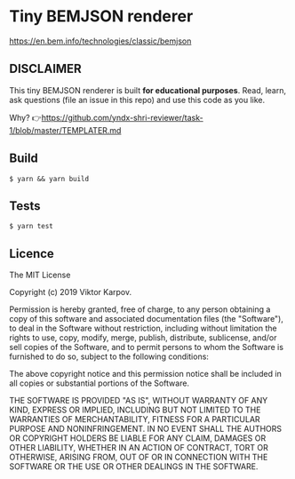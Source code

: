 # Tiny BEMJSON renderer

https://en.bem.info/technologies/classic/bemjson

## DISCLAIMER

This tiny BEMJSON renderer is built **for educational purposes**. Read, learn, ask questions (file an issue in this repo) and use this code as you like.

Why? 👉https://github.com/yndx-shri-reviewer/task-1/blob/master/TEMPLATER.md

## Build

```
$ yarn && yarn build
```

## Tests

```
$ yarn test
```

## Licence

The MIT License

Copyright (c) 2019 Viktor Karpov.

Permission is hereby granted, free of charge, to any person obtaining a copy
of this software and associated documentation files (the "Software"), to deal
in the Software without restriction, including without limitation the rights
to use, copy, modify, merge, publish, distribute, sublicense, and/or sell
copies of the Software, and to permit persons to whom the Software is
furnished to do so, subject to the following conditions:

The above copyright notice and this permission notice shall be included in
all copies or substantial portions of the Software.

THE SOFTWARE IS PROVIDED "AS IS", WITHOUT WARRANTY OF ANY KIND, EXPRESS OR
IMPLIED, INCLUDING BUT NOT LIMITED TO THE WARRANTIES OF MERCHANTABILITY,
FITNESS FOR A PARTICULAR PURPOSE AND NONINFRINGEMENT. IN NO EVENT SHALL THE
AUTHORS OR COPYRIGHT HOLDERS BE LIABLE FOR ANY CLAIM, DAMAGES OR OTHER
LIABILITY, WHETHER IN AN ACTION OF CONTRACT, TORT OR OTHERWISE, ARISING FROM,
OUT OF OR IN CONNECTION WITH THE SOFTWARE OR THE USE OR OTHER DEALINGS IN
THE SOFTWARE.

